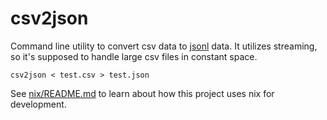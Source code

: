 # csv2json

Command line utility to convert csv data to [jsonl](http://jsonlines.org/)
data. It utilizes streaming, so it's supposed to handle large csv files in
constant space.

```
csv2json < test.csv > test.json
```

See [nix/README.md](nix/README.md) to learn about how this project uses nix for
development.
